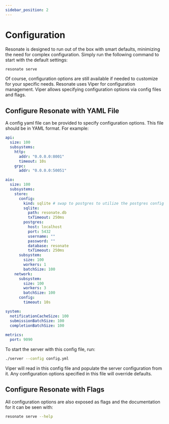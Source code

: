 ```yaml
---
sidebar_position: 2
---
```


# Configuration

Resonate is designed to run out of the box with smart defaults, minimizing the need for complex configuration. Simply run the following command to start with the default settings:
```bash
resonate serve
```

Of course, configuration options are still available if needed to customize for your specific needs. Resonate uses Viper for configuration management. Viper allows specifying configuration options via config files and flags.

## Configure Resonate with YAML File
A config yaml file can be provided to specify configuration options. This file should be in YAML format. For example:

```yaml
api: 
  size: 100
  subsystems:
    http:
      addr: "0.0.0.0:8001"
      timeout: 10s
    grpc:
      addr: "0.0.0.0:50051"

aio: 
  size: 100  
  subsystems: 
    store:
      config:
        kind: sqlite # swap to postgres to utilize the postgres config
        sqlite:
          path: resonate.db 
          txTimeout: 250ms 
        postgres:
          host: localhost
          port: 5432
          username: "" 
          password: ""
          database: resonate
          txTimeout: 250ms       
      subsystem:
        size: 100
        workers: 1      
        batchSize: 100   
    network:  
      subsystem:   
        size: 100
        workers: 3
        batchSize: 100
      config: 
        timeout: 10s

system:  
  notificationCacheSize: 100
  submissionBatchSize: 100
  completionBatchSize: 100
  
metrics:
  port: 9090
```

To start the server with this config file, run:
```bash 
./server --config config.yml
```

Viper will read in this config file and populate the server configuration from it. Any configuration options specified in this file will override defaults. 

## Configure Resonate with Flags
All configuration options are also exposed as flags and the documentation for it can be seen with:

```bash 
resonate serve --help
```